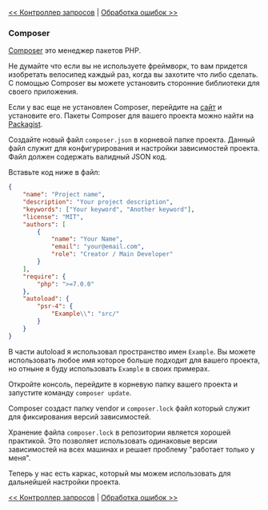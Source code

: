 [<< Контроллер запросов](01-front-controller.md) | [Обработка ошибок >>](03-error-handler.md)

### Composer

[Composer](https://getcomposer.org/) это менеджер пакетов PHP.

Не думайте что если вы не используете фреймворк, то вам придется изобретать велосипед каждый раз, когда вы захотите что либо сделать. С помощью Composer вы можете установить сторонние библиотеки для своего приложения.

Если у вас еще не установлен Composer, перейдите на [сайт](https://getcomposer.org/doc/00-intro.md) и установите его. Пакеты Composer для вашего проекта можно найти на [Packagist](https://packagist.org/).

Создайте новый файл `composer.json` в корневой папке проекта. Данный файл служит для конфигурирования и настройки зависимостей проекта. Файл должен содержать валидный JSON код.

Вставьте код ниже в файл:

```json
{
    "name": "Project name",
    "description": "Your project description",
    "keywords": ["Your keyword", "Another keyword"],
    "license": "MIT",
    "authors": [
        {
            "name": "Your Name",
            "email": "your@email.com",
            "role": "Creator / Main Developer"
        }
    ],
    "require": {
        "php": ">=7.0.0"
    },
    "autoload": {
        "psr-4": {
            "Example\\": "src/"
        }
    }
}
```

В части autoload я использовал пространство имен `Example`. Вы можете использовать любое имя которое больше подходит для вашего проекта, но отныне я буду использовать `Example` в своих примерах.

Откройте консоль, перейдите в корневую папку вашего проекта и запустите команду `composer update`.

Composer создаст папку vendor и `composer.lock` файл который служит для фиксирования версий зависимостей.

Хранение файла `composer.lock` в репозитории является хорошей практикой. Это позволяет использовать одинаковые версии зависимостей на всех машинах и решает проблему "работает только у меня".

Теперь у нас есть каркас, который мы можем использовать для дальнейшей настройки проекта.

[<< Контроллер запросов](01-front-controller.md) | [Обработка ошибок >>](03-error-handler.md)

